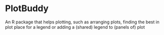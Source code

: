 # PlotBuddy
An R package that helps plotting, such as arranging plots,
finding the best in plot place for a legend
or adding a (shared) legend to (panels of) plot
